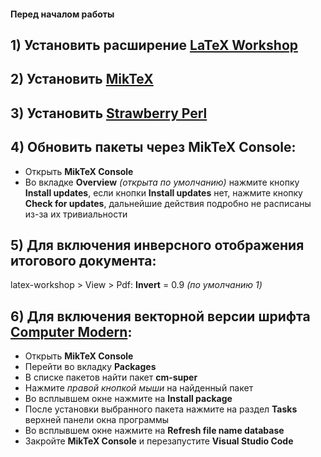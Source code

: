#### Перед началом работы

## 1) Установить расширение [LaTeX Workshop](https://marketplace.visualstudio.com/items?itemName=James-Yu.latex-workshop)

## 2) Установить [MikTeX](https://miktex.org/download)

## 3) Установить [Strawberry Perl](https://strawberryperl.com)

## 4) Обновить пакеты через MikTeX Console:
- Открыть **MikTeX Console**
- Во вкладке **Overview** *(открыта по умолчанию)* нажмите кнопку **Install updates**, если кнопки **Install updates** нет, нажмите кнопку **Check for updates**, дальнейшие действия подробно не расписаны из-за их тривиальности

## 5) Для включения инверсного отображения итогового документа:
latex-workshop > View > Pdf: **Invert** = 0.9 *(по умолчанию 1)*

## 6) Для включения векторной версии шрифта [Computer Modern](https://ru.wikipedia.org/wiki/Computer_Modern):
- Открыть **MikTeX Console**
- Перейти во вкладку **Packages**
- В списке пакетов найти пакет **cm-super**
- Нажмите *правой кнопкой мыши* на найденный пакет
- Во всплывшем окне нажмите на **Install package**
- После установки выбранного пакета нажмите на раздел **Tasks** верхней панели окна программы
- Во всплывшем окне нажмите на **Refresh file name database**
- Закройте **MikTeX Console** и перезапустите **Visual Studio Code**